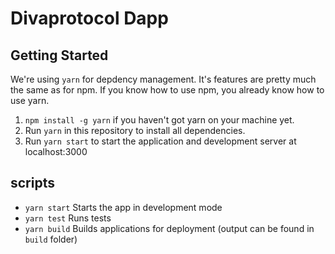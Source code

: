 # Divaprotocol Dapp

## Getting Started

We're using `yarn` for depdency management. It's features are pretty much the same as for npm. If you know how to use npm, you already know how to use yarn.

1. `npm install -g yarn` if you haven't got yarn on your machine yet.
2. Run `yarn` in this repository to install all dependencies.
3. Run `yarn start` to start the application and development server at localhost:3000

## scripts

- `yarn start` Starts the app in development mode
- `yarn test` Runs tests
- `yarn build` Builds applications for deployment (output can be found in `build` folder)

